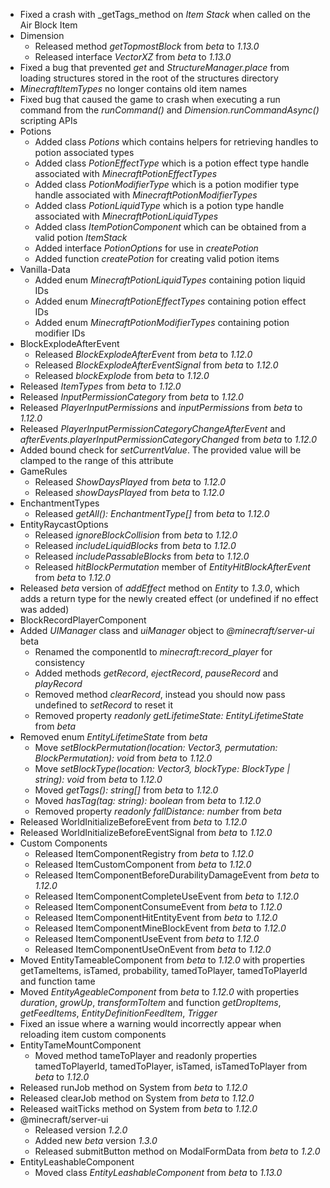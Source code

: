 

-   Fixed a crash with _getTags_method on _Item Stack_ when called on the Air Block Item
-   Dimension
    -   Released method _getTopmostBlock_ from _beta_ to _1.13.0_
    -   Released interface _VectorXZ_ from _beta_ to _1.13.0_
-   Fixed a bug that prevented _get_ and _StructureManager.place_ from loading structures stored in the root of the structures directory
-   _MinecraftItemTypes_ no longer contains old item names
-   Fixed bug that caused the game to crash when executing a run command from the _runCommand()_ and _Dimension.runCommandAsync()_ scripting APIs
-   Potions
    -   Added class _Potions_ which contains helpers for retrieving handles to potion associated types
    -   Added class _PotionEffectType_ which is a potion effect type handle associated with _MinecraftPotionEffectTypes_
    -   Added class _PotionModifierType_ which is a potion modifier type handle associated with _MinecraftPotionModifierTypes_
    -   Added class _PotionLiquidType_ which is a potion type handle associated with _MinecraftPotionLiquidTypes_
    -   Added class _ItemPotionComponent_ which can be obtained from a valid potion _ItemStack_
    -   Added interface _PotionOptions_ for use in _createPotion_
    -   Added function _createPotion_ for creating valid potion items
-   Vanilla-Data
    -   Added enum _MinecraftPotionLiquidTypes_ containing potion liquid IDs
    -   Added enum _MinecraftPotionEffectTypes_ containing potion effect IDs
    -   Added enum _MinecraftPotionModifierTypes_ containing potion modifier IDs
-   BlockExplodeAfterEvent
    -   Released _BlockExplodeAfterEvent_ from _beta_ to _1.12.0_
    -   Released _BlockExplodeAfterEventSignal_ from _beta_ to _1.12.0_
    -   Released _blockExplode_ from _beta_ to _1.12.0_
-   Released _ItemTypes_ from _beta_ to _1.12.0_
-   Released _InputPermissionCategory_ from _beta_ to _1.12.0_
-   Released _PlayerInputPermissions_ and _inputPermissions_ from _beta_ to _1.12.0_
-   Released _PlayerInputPermissionCategoryChangeAfterEvent_ and _afterEvents.playerInputPermissionCategoryChanged_ from _beta_ to _1.12.0_
-   Added bound check for _setCurrentValue_. The provided value will be clamped to the range of this attribute
-   GameRules
    -   Released _ShowDaysPlayed_ from _beta_ to _1.12.0_
    -   Released _showDaysPlayed_ from _beta_ to _1.12.0_
-   EnchantmentTypes
    -   Released _getAll(): EnchantmentType\[\]_ from _beta_ to _1.12.0_
-   EntityRaycastOptions
    -   Released _ignoreBlockCollision_ from _beta_ to _1.12.0_
    -   Released _includeLiquidBlocks_ from _beta_ to _1.12.0_
    -   Released _includePassableBlocks_ from _beta_ to _1.12.0_
    -   Released _hitBlockPermutation_ member of _EntityHitBlockAfterEvent_ from _beta_ to _1.12.0_
-   Released _beta_ version of _addEffect_ method on _Entity_ to _1.3.0_, which adds a return type for the newly created effect (or undefined if no effect was added)
-   BlockRecordPlayerComponent
-   Added _UIManager_ class and _uiManager_ object to _@minecraft/server-ui_ beta
    -   Renamed the componentId to _minecraft:record\_player_ for consistency
    -   Added methods _getRecord_, _ejectRecord_, _pauseRecord_ and _playRecord_
    -   Removed method _clearRecord_, instead you should now pass undefined to _setRecord_ to reset it
    -   Removed property _readonly getLifetimeState: EntityLifetimeState_ from _beta_
-   Removed enum _EntityLifetimeState_ from _beta_
    -   Move _setBlockPermutation(location: Vector3, permutation: BlockPermutation): void_ from _beta_ to _1.12.0_
    -   Move _setBlockType(location: Vector3, blockType: BlockType | string): void_ from _beta_ to _1.12.0_
    -   Moved _getTags(): string\[\]_ from _beta_ to _1.12.0_
    -   Moved _hasTag(tag: string): boolean_ from _beta_ to _1.12.0_
    -   Removed property _readonly fallDistance: number_ from _beta_
-   Released WorldInitializeBeforeEvent from _beta_ to _1.12.0_
-   Released WorldInitializeBeforeEventSignal from _beta_ to _1.12.0_
-   Custom Components
    -   Released ItemComponentRegistry from _beta_ to _1.12.0_
    -   Released ItemCustomComponent from _beta_ to _1.12.0_
    -   Released ItemComponentBeforeDurabilityDamageEvent from _beta_ to _1.12.0_
    -   Released ItemComponentCompleteUseEvent from _beta_ to _1.12.0_
    -   Released ItemComponentConsumeEvent from _beta_ to _1.12.0_
    -   Released ItemComponentHitEntityEvent from _beta_ to _1.12.0_
    -   Released ItemComponentMineBlockEvent from _beta_ to _1.12.0_
    -   Released ItemComponentUseEvent from _beta_ to _1.12.0_
    -   Released ItemComponentUseOnEvent from _beta_ to _1.12.0_
-   Moved EntityTameableComponent from _beta_ to _1.12.0_ with properties getTameItems, isTamed, probability, tamedToPlayer, tamedToPlayerId and function tame
-   Moved _EntityAgeableComponent_ from _beta_ to _1.12.0_ with properties _duration_, _growUp_, _transformToItem_ and function _getDropItems_, _getFeedItems_, _EntityDefinitionFeedItem_, _Trigger_
-   Fixed an issue where a warning would incorrectly appear when reloading item custom components
-   EntityTameMountComponent
    -   Moved method tameToPlayer and readonly properties tamedToPlayerId, tamedToPlayer, isTamed, isTamedToPlayer from _beta_ to _1.12.0_
-   Released runJob method on System from _beta_ to _1.12.0_
-   Released clearJob method on System from _beta_ to _1.12.0_
-   Released waitTicks method on System from _beta_ to _1.12.0_
-   @minecraft/server-ui
    -   Released version _1.2.0_
    -   Added new _beta_ version _1.3.0_
    -   Released submitButton method on ModalFormData from _beta_ to _1.2.0_
-   EntityLeashableComponent
    -   Moved class _EntityLeashableComponent_ from _beta_ to _1.13.0_

